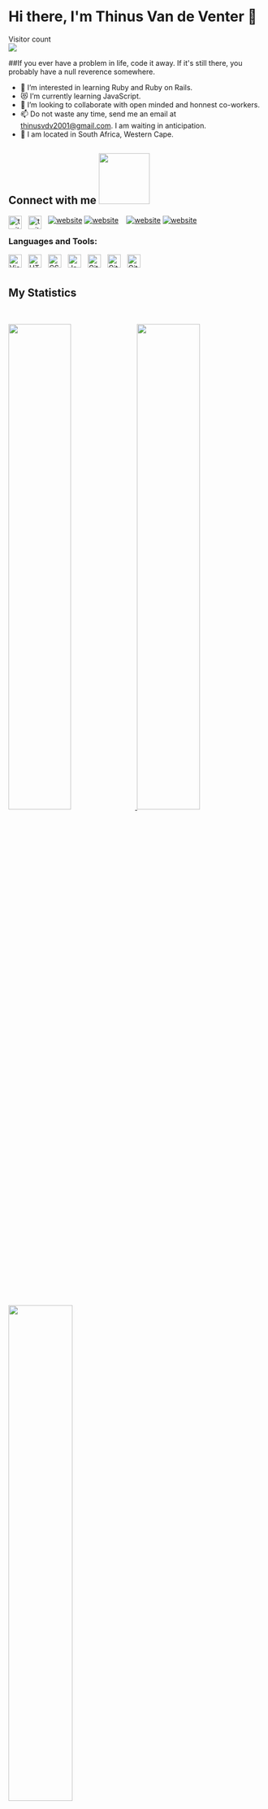 # Hi there, I'm Thinus Van de Venter 👋 

<p align="left"> 
  Visitor count<br>
<img src="https://profile-counter.glitch.me/Thinus01/count.svg" />
</p>

##If you ever have a problem in life, code it away. If it's still there, you probably have a null reverence somewhere.

- 👀 I’m interested in learning Ruby and Ruby on Rails.
- 😻 I’m currently learning JavaScript.
- 💞️ I’m looking to collaborate with open minded and honnest co-workers.
- 📫 Do not waste any time, send me an email at thinusvdv2001@gmail.com. I am waiting in anticipation.
- 🌱 I am located in South Africa, Western Cape.

## Connect with me <img src='https://raw.githubusercontent.com/ShahriarShafin/ShahriarShafin/main/Assets/handshake.gif' width="100px">

[<img align="left" alt="twitter" width="26px" src="https://user-images.githubusercontent.com/3369400/139447912-e0f43f33-6d9f-45f8-be46-2df5bbc91289.png" style="padding-right:10px;" />](https://twitter.com/thinus_v_d_v#gh-dark-mode-only)
[<img align="left" alt="twitter" width="26px" src="https://user-images.githubusercontent.com/3369400/139448065-39a229ba-4b06-434b-bc67-616e2ed80c8f.png" style="padding-right:10px;" />](https://twitter.com/thinus_v_d_v#gh-light-mode-only)

[![website](./img/twitter-light.svg)](https://twitter.com/thinus_v_d_v#gh-light-mode-only)
[![website](./img/twitter-dark.svg)](https://twitter.com/thinus_v_d_v#gh-dark-mode-only)
&nbsp;&nbsp;
[![website](./img/linkedin-light.svg)](https://www.linkedin.com/in/thinus-van-de-venter#gh-light-mode-only)
[![website](./img/linkedin-dark.svg)](https://www.linkedin.com/in/thinus-van-de-venter#gh-dark-mode-only)
&nbsp;&nbsp;


### Languages and Tools:

[<img align="left" alt="Visual Studio Code" width="26px" src="https://cdn.jsdelivr.net/gh/devicons/devicon/icons/vscode/vscode-original.svg" style="padding-right:10px;" />](https://code.visualstudio.com/)
[<img align="left" alt="HTML5" width="26px" src="https://cdn.jsdelivr.net/gh/devicons/devicon/icons/html5/html5-original.svg" style="padding-right:10px;" />](https://developer.mozilla.org/en-US/docs/Web/Guide/HTML/HTML5)
[<img align="left" alt="CSS3" width="26px" src="https://cdn.jsdelivr.net/gh/devicons/devicon/icons/css3/css3-original.svg" style="padding-right:10px;" />](https://developer.mozilla.org/en-US/docs/Web/CSS)
[<img align="left" alt="JavaScript" width="26px" src="https://cdn.jsdelivr.net/gh/devicons/devicon/icons/javascript/javascript-original.svg" style="padding-right:10px;" />](https://developer.mozilla.org/en-US/docs/Web/JavaScript)
[<img align="left" alt="Git" width="26px" src="https://cdn.jsdelivr.net/gh/devicons/devicon/icons/git/git-original.svg" style="padding-right:10px;" />](https://git-scm.com/)
[<img align="left" alt="GitHub" width="26px" src="https://user-images.githubusercontent.com/3369400/139447912-e0f43f33-6d9f-45f8-be46-2df5bbc91289.png" style="padding-right:10px;" />](https://github.com#gh-dark-mode-only)
[<img align="left" alt="GitHub" width="26px" src="https://user-images.githubusercontent.com/3369400/139448065-39a229ba-4b06-434b-bc67-616e2ed80c8f.png" style="padding-right:10px;" />](https://github.com#gh-light-mode-only)

<br />
<br />

## My Statistics
<br/>

<p align="left">
  <a href="https://github.com/Thinus01">
  <img width="49.5%" src="https://github-readme-stats.vercel.app/api?username=Thinus01&show_icons=true&theme=tokyonight&hide_border=true" />
    <img width="49.5%" src="https://github-readme-streak-stats.herokuapp.com/?user=Thinus01&theme=tokyonight&hide_border=true" />
  <img height="50%" width="auto" src ="https://github-readme-stats.vercel.app/api/top-langs/?username=Thinus01&layout=compact&hide_border=true&theme=tokyonight&bg_color=00000000&langs_count=6&hide=jupyter%20notebook,text,php">
  </a>
</p>
<br>

